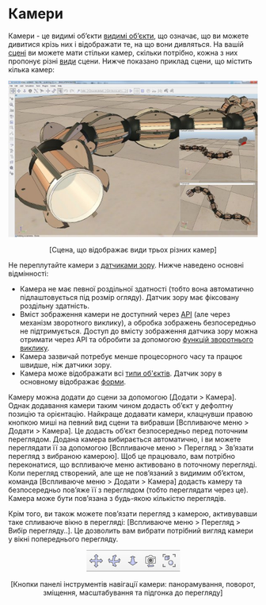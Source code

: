 # Камери

Камери - це видимі об’єкти [видимі об’єкти](https://www.coppeliarobotics.com/helpFiles/en/viewableObjects.htm), що означає, що ви можете дивитися крізь них і відображати те, на що вони дивляться. На вашій [сцені](https://www.coppeliarobotics.com/helpFiles/en/viewableObjects.htm) ви можете мати стільки камер, скільки потрібно, кожна з них пропонує різні [види](https://www.coppeliarobotics.com/helpFiles/en/viewableObjects.htm) сцени. Нижче показано приклад сцени, що містить кілька камер:

<p align="center">
<img src="cameras2.jpg" />
</p>
<p align="center">[Сцена, що відображає види трьох різних камер]</p>

Не переплутайте камери з [датчиками зору](https://www.coppeliarobotics.com/helpFiles/en/visionSensors.htm). Нижче наведено основні відмінності:
- Камера не має певної роздільної здатності (тобто вона автоматично підлаштовується під розмір огляду). Датчик зору має фіксовану роздільну здатність.
- Вміст зображення камери не доступний через [API](https://www.coppeliarobotics.com/helpFiles/en/apisOverview.htm) (але через механізм зворотного виклику), а обробка зображень безпосередньо не підтримується. Доступ до вмісту зображення датчика зору можна отримати через API та обробити за допомогою [функцій зворотнього виклику](https://www.coppeliarobotics.com/helpFiles/en/apisOverview.htm).
- Камера зазвичай потребує менше процесорного часу та працює швидше, ніж датчики зору.
- Камера може відображати всі [типи об'єктів](https://www.coppeliarobotics.com/helpFiles/en/objects.htm). Датчик зору в основному відображає [форми](https://www.coppeliarobotics.com/helpFiles/en/shapes.htm).

Камеру можна додати до сцени за допомогою [Додати > Камера]. Однак додавання камери таким чином додасть об’єкт у дефолтну позицію та орієнтацію. Найкраще додавати камери, клацнувши правою кнопкою миші на певний вид сцени та вибравши [Вспливаюче меню > Додати > Камера]. Це додасть об’єкт безпосередньо перед поточним переглядом. Додана камера вибирається автоматично, і ви можете переглядати її за допомогою [Вспливаюче меню > Перегляд > Зв’язати перегляд з вибраною камерою]. Щоб це працювало, вам потрібно переконатися, що вспливаюче меню активовано в поточному перегляді. Коли перегляд створений, але ще не пов’язаний з видимим об’єктом, команда [Вспливаюче меню > Додати > Камера] додасть камеру та безпосередньо пов’яже її з переглядом (тобто переглядати через це). Камера може бути пов’язана з будь-якою кількістю переглядів.

Крім того, ви також можете пов’язати перегляд з камерою, активувавши таке спливаюче вікно в перегляді: [Вспливаюче меню > Перегляд > Вибір перегляду..]. Це дозволить вам вибрати потрібний вигляд камери у вікні попереднього перегляду.

<p align="center">
<img src="cameras4.jpg" />
</p>
<p align="center">[Кнопки панелі інструментів навігації камери: панорамування, поворот, зміщення, масштабування та підгонка до перегляду]</p>
